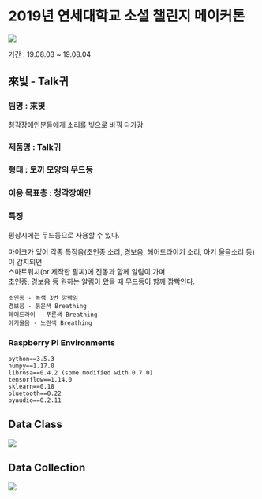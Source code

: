 # 2019년 연세대학교 소셜 챌린지 메이커톤
<img src="https://user-images.githubusercontent.com/41245985/62367294-2db98200-b564-11e9-83e0-28f6d656f7b8.png"></img>

기간 : 19.08.03 ~ 19.08.04  
## 來빛 - Talk귀
 
### 팀명 : 來빛
청각장애인분들에게 소리를 빛으로 바꿔 다가감  
### 제품명 : Talk귀  
### 형태 : 토끼 모양의 무드등  
### 이용 목표층 : 청각장애인  
### 특징
평상시에는 무드등으로 사용할 수 있다.

마이크가 있어 각종 특징음(초인종 소리, 경보음, 헤어드라이기 소리, 아기 울음소리 등)이 감지되면  
스마트워치(or 제작한 팔찌)에 진동과 함께 알림이 가며  
초인종, 경보음 등 원하는 알림이 왔을 때 무드등이 함께 깜빡인다.  
```
초인종 - 녹색 3번 깜빡임  
경보음 - 붉은색 Breathing  
헤어드라이 - 푸른색 Breathing  
아기울음 - 노란색 Breathing  
```
### Raspberry Pi Environments
```
python==3.5.3  
numpy==1.17.0  
librosa==0.4.2 (some modified with 0.7.0)  
tensorflow==1.14.0  
sklearn==0.18  
bluetooth==0.22  
pyaudio==0.2.11  
```

## Data Class
<img src="https://user-images.githubusercontent.com/41245985/62420292-a6d2e980-b6ca-11e9-842c-5ff252bbe10d.png"></img>

## Data Collection
<img src="https://user-images.githubusercontent.com/41245985/62420139-68d4c600-b6c8-11e9-918c-b6d05468ee9c.png"></img>
